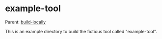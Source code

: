 example-tool
==========================

Parent: [build-locally](../../README.md)

This is an example directory to build the fictious tool called
"example-tool".


